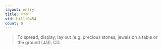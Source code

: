 ```yaml
---
layout: entry
title: གཅལ་
vid: Hill:0454
count: 0
---
```

> To spread, display; lay out (e\.g\. precious stones, jewels on a table or the ground (Jä))\. CD\.


